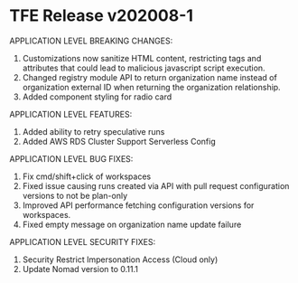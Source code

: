 # TFE Release v202008-1


APPLICATION LEVEL BREAKING CHANGES:

1. Customizations now sanitize HTML content, restricting tags and attributes that could lead to malicious javascript script execution.
1. Changed registry module API to return organization name instead of organization external ID when returning the organization relationship.
1. Added component styling for radio card

APPLICATION LEVEL FEATURES:

1. Added ability to retry speculative runs
1. Added AWS RDS Cluster Support Serverless Config


APPLICATION LEVEL BUG FIXES:

1. Fix cmd/shift+click of workspaces
1. Fixed issue causing runs created via API with pull request configuration versions to not be plan-only
1. Improved API performance fetching configuration versions for workspaces.
1. Fixed empty message on organization name update failure


APPLICATION LEVEL SECURITY FIXES:
1. Security Restrict Impersonation Access (Cloud only)
1. Update Nomad version to 0.11.1

